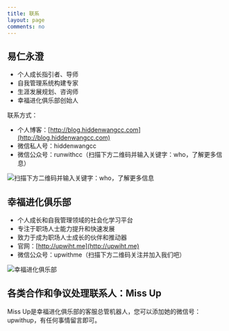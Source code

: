 ```yaml
---
title: 联系
layout: page
comments: no
---
```


## 易仁永澄

- 个人成长指引者、导师
- 自我管理系统构建专家
- 生涯发展规划、咨询师
- 幸福进化俱乐部创始人

联系方式：

- 个人博客：[http://blog.hiddenwangcc.com](http://blog.hiddenwangcc.com)
- 微信私人号：hiddenwangcc
- 微信公众号：runwithcc（扫描下方二维码并输入关键字：who，了解更多信息）

![扫描下方二维码并输入关键字：who，了解更多信息](http://77fm42.com1.z0.glb.clouddn.com/qr-yryc.jpg)

## 幸福进化俱乐部

- 个人成长和自我管理领域的社会化学习平台
- 专注于职场人士能力提升和快速发展
- 致力于成为职场人士成长的伙伴和推动器
- 官网：[http://upwiht.me](http://upwiht.me)
- 微信公众号：upwithme（扫描下方二维码关注并加入我们吧）

![幸福进化俱乐部](http://77fm42.com1.z0.glb.clouddn.com/upwithme.png)

## 各类合作和争议处理联系人：Miss Up

Miss Up是幸福进化俱乐部的客服总管机器人，您可以添加她的微信号：upwithup，有任何事情留言即可。
